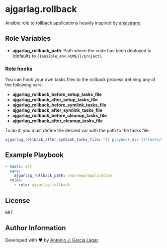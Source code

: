 ajgarlag.rollback
=================

Ansible role to rollback applications heavily inspired by [ansistrano](https://github.com/ansistrano/rollback).

Role Variables
--------------

* **ajgarlag_rollback_path**: Path where the code has been deployed to (defaults to `{{ansible_env.HOME}}/project`).

### Role hooks

You can hook your own tasks files to the rollback process defining any of the following vars:

* **ajgarlag_rollback_before_setup_tasks_file**
* **ajgarlag_rollback_after_setup_tasks_file**
* **ajgarlag_rollback_before_symlink_tasks_file**
* **ajgarlag_rollback_after_symlink_tasks_file**
* **ajgarlag_rollback_before_cleanup_tasks_file**
* **ajgarlag_rollback_after_cleanup_tasks_file**

To do it, you must define the desired var with the path to the tasks file:

```yml
ajgarlag_rollback_after_symlink_tasks_file: "{{ playbook_dir }}/tasks/after_symlink.yml"
```

Example Playbook
----------------

```yml
- hosts: all
  vars:
    ajgarlag_rollback_path: /var/www/application
  roles:
    - role: ajgarlag.rollback
```

License
-------

MIT

Author Information
------------------

Developed with ♥ by [Antonio J. García Lagar](http://aj.garcialagar.es).
